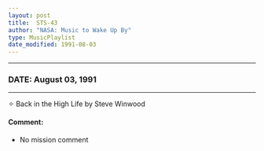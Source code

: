 ```yaml
---
layout: post
title:  STS-43
author: "NASA: Music to Wake Up By"
type: MusicPlaylist
date_modified: 1991-08-03
---
```


----
### DATE: August 03, 1991
----
✧ Back in the High Life by Steve Winwood

#### Comment:
* No mission comment

